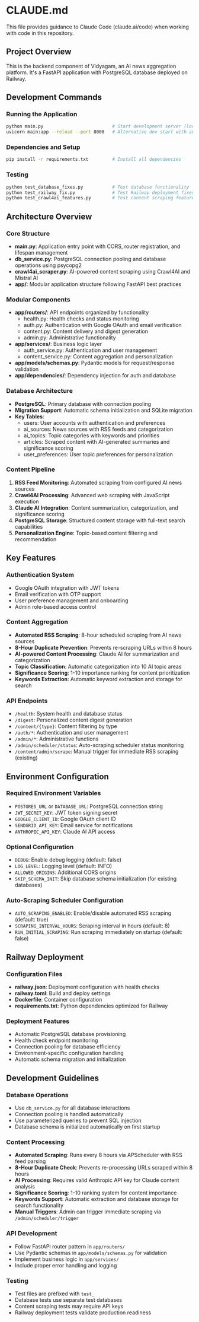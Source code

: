 # CLAUDE.md

This file provides guidance to Claude Code (claude.ai/code) when working with code in this repository.

## Project Overview

This is the backend component of Vidyagam, an AI news aggregation platform. It's a FastAPI application with PostgreSQL database deployed on Railway.

## Development Commands

### Running the Application
```bash
python main.py                          # Start development server (localhost:8000)
uvicorn main:app --reload --port 8000   # Alternative dev start with auto-reload
```

### Dependencies and Setup
```bash
pip install -r requirements.txt         # Install all dependencies
```

### Testing
```bash
python test_database_fixes.py           # Test database functionality
python test_railway_fix.py              # Test Railway deployment fixes
python test_crawl4ai_features.py        # Test content scraping features
```

## Architecture Overview

### Core Structure
- **main.py**: Application entry point with CORS, router registration, and lifespan management
- **db_service.py**: PostgreSQL connection pooling and database operations using psycopg2
- **crawl4ai_scraper.py**: AI-powered content scraping using Crawl4AI and Mistral AI
- **app/**: Modular application structure following FastAPI best practices

### Modular Components
- **app/routers/**: API endpoints organized by functionality
  - health.py: Health checks and status monitoring
  - auth.py: Authentication with Google OAuth and email verification
  - content.py: Content delivery and digest generation
  - admin.py: Administrative functionality
- **app/services/**: Business logic layer
  - auth_service.py: Authentication and user management
  - content_service.py: Content aggregation and personalization
- **app/models/schemas.py**: Pydantic models for request/response validation
- **app/dependencies/**: Dependency injection for auth and database

### Database Architecture
- **PostgreSQL**: Primary database with connection pooling
- **Migration Support**: Automatic schema initialization and SQLite migration
- **Key Tables**:
  - users: User accounts with authentication and preferences
  - ai_sources: News sources with RSS feeds and categorization
  - ai_topics: Topic categories with keywords and priorities
  - articles: Scraped content with AI-generated summaries and significance scoring
  - user_preferences: User topic preferences for personalization

### Content Pipeline
1. **RSS Feed Monitoring**: Automated scraping from configured AI news sources
2. **Crawl4AI Processing**: Advanced web scraping with JavaScript execution
3. **Claude AI Integration**: Content summarization, categorization, and significance scoring
4. **PostgreSQL Storage**: Structured content storage with full-text search capabilities
5. **Personalization Engine**: Topic-based content filtering and recommendation

## Key Features

### Authentication System
- Google OAuth integration with JWT tokens
- Email verification with OTP support
- User preference management and onboarding
- Admin role-based access control

### Content Aggregation
- **Automated RSS Scraping**: 8-hour scheduled scraping from AI news sources
- **8-Hour Duplicate Prevention**: Prevents re-scraping URLs within 8 hours
- **AI-powered Content Processing**: Claude AI for summarization and categorization
- **Topic Classification**: Automatic categorization into 10 AI topic areas
- **Significance Scoring**: 1-10 importance ranking for content prioritization
- **Keywords Extraction**: Automatic keyword extraction and storage for search

### API Endpoints
- `/health`: System health and database status
- `/digest`: Personalized content digest generation
- `/content/{type}`: Content filtering by type
- `/auth/*`: Authentication and user management
- `/admin/*`: Administrative functions
- `/admin/scheduler/status`: Auto-scraping scheduler status monitoring
- `/content/admin/scrape`: Manual trigger for immediate RSS scraping (existing)

## Environment Configuration

### Required Environment Variables
- `POSTGRES_URL` or `DATABASE_URL`: PostgreSQL connection string
- `JWT_SECRET_KEY`: JWT token signing secret
- `GOOGLE_CLIENT_ID`: Google OAuth client ID
- `SENDGRID_API_KEY`: Email service for notifications
- `ANTHROPIC_API_KEY`: Claude AI API access

### Optional Configuration
- `DEBUG`: Enable debug logging (default: false)
- `LOG_LEVEL`: Logging level (default: INFO)
- `ALLOWED_ORIGINS`: Additional CORS origins
- `SKIP_SCHEMA_INIT`: Skip database schema initialization (for existing databases)

### Auto-Scraping Scheduler Configuration
- `AUTO_SCRAPING_ENABLED`: Enable/disable automated RSS scraping (default: true)
- `SCRAPING_INTERVAL_HOURS`: Scraping interval in hours (default: 8)
- `RUN_INITIAL_SCRAPING`: Run scraping immediately on startup (default: false)

## Railway Deployment

### Configuration Files
- **railway.json**: Deployment configuration with health checks
- **railway.toml**: Build and deploy settings
- **Dockerfile**: Container configuration
- **requirements.txt**: Python dependencies optimized for Railway

### Deployment Features
- Automatic PostgreSQL database provisioning
- Health check endpoint monitoring
- Connection pooling for database efficiency
- Environment-specific configuration handling
- Automatic schema migration and initialization

## Development Guidelines

### Database Operations
- Use `db_service.py` for all database interactions
- Connection pooling is handled automatically
- Use parameterized queries to prevent SQL injection
- Database schema is initialized automatically on first startup

### Content Processing
- **Automated Scraping**: Runs every 8 hours via APScheduler with RSS feed parsing
- **8-Hour Duplicate Check**: Prevents re-processing URLs scraped within 8 hours
- **AI Processing**: Requires valid Anthropic API key for Claude content analysis
- **Significance Scoring**: 1-10 ranking system for content importance
- **Keywords Support**: Automatic extraction and database storage for search functionality
- **Manual Triggers**: Admin can trigger immediate scraping via `/admin/scheduler/trigger`

### API Development
- Follow FastAPI router pattern in `app/routers/`
- Use Pydantic schemas in `app/models/schemas.py` for validation
- Implement business logic in `app/services/`
- Include proper error handling and logging

### Testing
- Test files are prefixed with `test_`
- Database tests use separate test databases
- Content scraping tests may require API keys
- Railway deployment tests validate production readiness